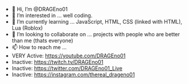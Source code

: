 - 👋 Hi, I’m @DRAGEno01
- 👀 I’m interested in ... well coding.
- 🌱 I’m currently learning ... JavaScript, HTML, CSS (linked with HTML), Lua (Roblox)
- 💞️ I’m looking to collaborate on ... projects with people who are better than me (thats everyone)
- 📫 How to reach me ... 
- VERY Active: https://youtube.com/DRAGEno01
- Inactive: https://twitch.tv/DRAGEno01
- Inactive: https://twitter.com/DRAGEno01_Live
- Inactive: https://instagram.com/thereal_drageno01

<!---
DRAGEno01/DRAGEno01 is a ✨ special ✨ repository because its `README.md` (this file) appears on your GitHub profile.
You can click the Preview link to take a look at your changes.
--->
